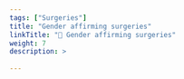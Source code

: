 ```yaml
---
tags: ["Surgeries"] 
title: "Gender affirming surgeries"
linkTitle: "🏥 Gender affirming surgeries"
weight: 7
description: >
  
---
```



